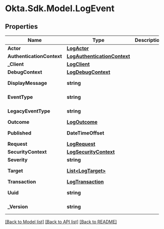 # Okta.Sdk.Model.LogEvent

## Properties

Name | Type | Description | Notes
------------ | ------------- | ------------- | -------------
**Actor** | [**LogActor**](LogActor.md) |  | [optional] 
**AuthenticationContext** | [**LogAuthenticationContext**](LogAuthenticationContext.md) |  | [optional] 
**_Client** | [**LogClient**](LogClient.md) |  | [optional] 
**DebugContext** | [**LogDebugContext**](LogDebugContext.md) |  | [optional] 
**DisplayMessage** | **string** |  | [optional] [readonly] 
**EventType** | **string** |  | [optional] [readonly] 
**LegacyEventType** | **string** |  | [optional] [readonly] 
**Outcome** | [**LogOutcome**](LogOutcome.md) |  | [optional] 
**Published** | **DateTimeOffset** |  | [optional] [readonly] 
**Request** | [**LogRequest**](LogRequest.md) |  | [optional] 
**SecurityContext** | [**LogSecurityContext**](LogSecurityContext.md) |  | [optional] 
**Severity** | **string** |  | [optional] 
**Target** | [**List&lt;LogTarget&gt;**](LogTarget.md) |  | [optional] [readonly] 
**Transaction** | [**LogTransaction**](LogTransaction.md) |  | [optional] 
**Uuid** | **string** |  | [optional] [readonly] 
**_Version** | **string** |  | [optional] [readonly] 

[[Back to Model list]](../README.md#documentation-for-models) [[Back to API list]](../README.md#documentation-for-api-endpoints) [[Back to README]](../README.md)

